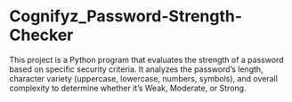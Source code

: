# Cognifyz_Password-Strength-Checker
This project is a Python program that evaluates the strength of a password based on specific security criteria. It analyzes the password’s length, character variety (uppercase, lowercase, numbers, symbols), and overall complexity to determine whether it’s Weak, Moderate, or Strong.
